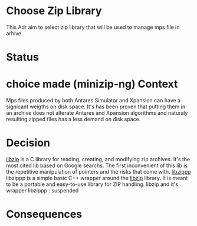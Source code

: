 Choose Zip Library 
===
This Adr aim to select zip library that will be used to manage mps file in arhive.

Status
=== 
choice made (minizip-ng)
Context
===
Mps files produced by both Antares Simulator and Xpansion can have a signicant weigths on disk space. It's has been proven that putting them in an archive does not alterate Antares and Xpansion algorithms and naturaly resulting zipped files has a less demand on disk space.

Decision
===

[libzip](https://libzip.org/) is a C library for reading, creating, and modifying zip archives. It's the most cited lib based on Google searchs. The first inconvenient of this lib is the repetitive manipulation of pointers and the risks that come with. 
[libzippp](https://github.com/ctabin/libzippp) libzippp is a simple basic C++ wrapper around the [libzip](https://libzip.org/) library. It is meant to be a portable and easy-to-use library for ZIP handling.
libzip and it's wrapper libzippp : suspended

Consequences 
===